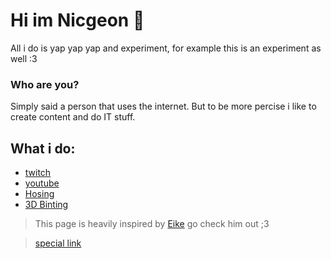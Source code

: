 # Hi im Nicgeon 👋

All i do is yap yap yap and experiment, for example this is an experiment as well :3

### Who are you?

Simply said a person that uses the internet. But to be more percise i like to create content and do IT stuff.

## What i do:
- [twitch](https://twitch.tv/nicgeon)
- [youtube](https://youtube.com/@nicgeon)
- [Hosing]()
- [3D Binting]()

> This page is heavily inspired by [Eike](https://eike.in) go check him out ;3

> [special link](https://wir-kaufen-dein-arschwasser.de)